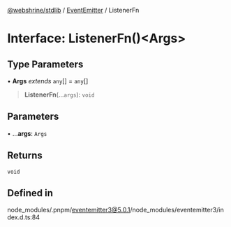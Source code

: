 [@webshrine/stdlib](../../../globals.md) / [EventEmitter](../index.md) / ListenerFn

# Interface: ListenerFn()\<Args\>

## Type Parameters

• **Args** *extends* `any`[] = `any`[]

> **ListenerFn**(...`args`): `void`

## Parameters

• ...**args**: `Args`

## Returns

`void`

## Defined in

node\_modules/.pnpm/eventemitter3@5.0.1/node\_modules/eventemitter3/index.d.ts:84
